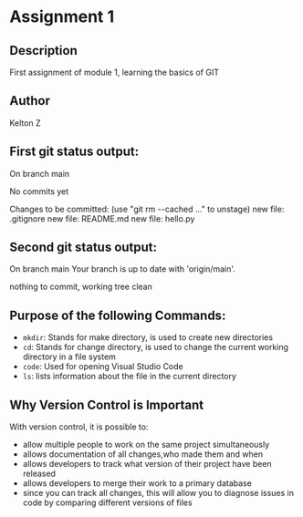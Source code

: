 # Assignment 1

## Description

First assignment of module 1, learning the basics of GIT 

## Author

Kelton Z

## First git status output:

On branch main

No commits yet

Changes to be committed:
  (use "git rm --cached <file>..." to unstage)
        new file:   .gitignore
        new file:   README.md
        new file:   hello.py

## Second git status output:

On branch main
Your branch is up to date with 'origin/main'.

nothing to commit, working tree clean

## Purpose of the following Commands:

- `mkdir`: Stands for make directory, is used to create new directories
- `cd`: Stands for change directory, is used to change the current working directory in a file system
- `code`: Used for opening Visual Studio Code
- `ls`: lists information about the file in the current directory

## Why Version Control is Important

With version control, it is possible to:

- allow multiple people to work on the same project simultaneously 
- allows documentation of all changes,who made them and when
- allows developers to track what version of their project have been released
- allows developers to merge their work to a primary database
- since you can track all changes, this will allow you to diagnose issues in code by comparing different versions of files
